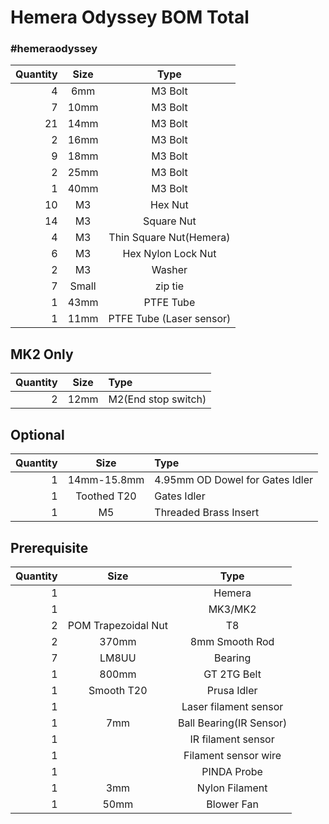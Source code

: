 # Hemera Odyssey BOM Total  
### #hemeraodyssey
|Quantity|Size|Type|
|---:|:---:|:---:|
|4|6mm|M3 Bolt|
|7|10mm|M3 Bolt|
|21|14mm|M3 Bolt|
|2|16mm|M3 Bolt|
|9|18mm|M3 Bolt|
|2|25mm|M3 Bolt|
|1|40mm|M3 Bolt|
|10|M3|Hex Nut|
|14|M3|Square Nut|
|4|M3|Thin Square Nut(Hemera)|
|6|M3|Hex Nylon Lock Nut|
|2|M3|Washer|
|7|Small|zip tie|
|1|43mm|PTFE Tube|
|1|11mm|PTFE Tube (Laser sensor)|

## MK2 Only
|Quantity|Size|Type|
|---:|:---:|:---|
|2|12mm|M2(End stop switch)|
 
## Optional
|Quantity|Size|Type|
|---:|:---:|:---|
|1|14mm-15.8mm|4.95mm OD Dowel for Gates Idler|
|1|Toothed T20|Gates Idler|
|1|M5|Threaded Brass Insert 
 
 ## Prerequisite
|Quantity|Size|Type|
|---:|:---:|:---:|
|1||Hemera|
|1||MK3/MK2|
|2|POM Trapezoidal Nut|T8|
|2|370mm|8mm Smooth Rod|
|7|LM8UU|Bearing|
|1|800mm|GT 2TG Belt|
|1|Smooth T20|Prusa Idler|
|1||Laser filament sensor|
|1|7mm|Ball Bearing(IR Sensor)|
|1||IR filament sensor|
|1||Filament sensor wire|
|1||PINDA Probe|
|1|3mm|Nylon Filament|
|1|50mm|Blower Fan|